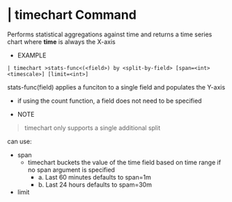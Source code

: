 # | timechart Command

Performs statistical aggregations against time and returns a time series chart where __time__ is always the X-axis

* EXAMPLE
```spl
| timechart >stats-func<(<field>) by <split-by-field> [span=<int><timescale>] [limit=<int>]
```

stats-func(field) applies a funciton to a single field and populates the Y-axis
- if using the count function, a field does not need to be specified


* NOTE
> timechart only supports a single additional split



can use:
- span
	- timechart buckets the value of the time field based on time range if no span argument is specified
		- a. Last 60 minutes defaults to span=1m
		- b. Last 24 hours defaults to spam=30m
- limit
